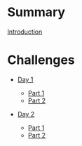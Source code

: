 # Summary

[Introduction](../README.md)

# Challenges

- [Day 1]()
    - [Part 1](../cells/code/challenges/day-01-part1.md)
    - [Part 2](../cells/code/challenges/day-01-part2.md)

- [Day 2]()
    - [Part 1](../cells/code/challenges/day-01-part1.md)
    - [Part 2](../cells/code/challenges/day-01-part2.md)
